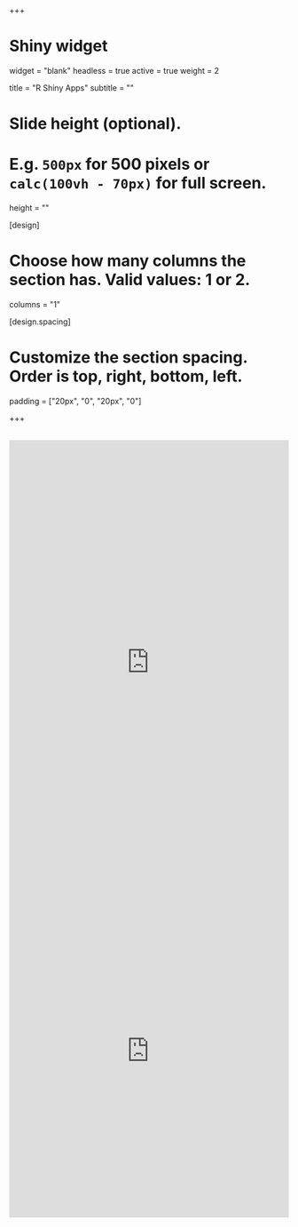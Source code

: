 +++
# Shiny widget
widget = "blank"
headless = true
active = true
weight = 2

title = "R Shiny Apps"
subtitle = ""

# Slide height (optional).
# E.g. `500px` for 500 pixels or `calc(100vh - 70px)` for full screen.
height = ""

[design]
  # Choose how many columns the section has. Valid values: 1 or 2.
  columns = "1"

[design.spacing]
  # Customize the section spacing. Order is top, right, bottom, left.
  padding = ["20px", "0", "20px", "0"]

+++

<br/>

<iframe height="800" width="100%" frameborder="yes"
src="https://tomjenkins.shinyapps.io/shiny_fao_app/"></iframe>

<br/>

<iframe height="600" width="100%" frameborder="yes" src="https://tomjenkins.shinyapps.io/particle_drift_app/"> </iframe>


